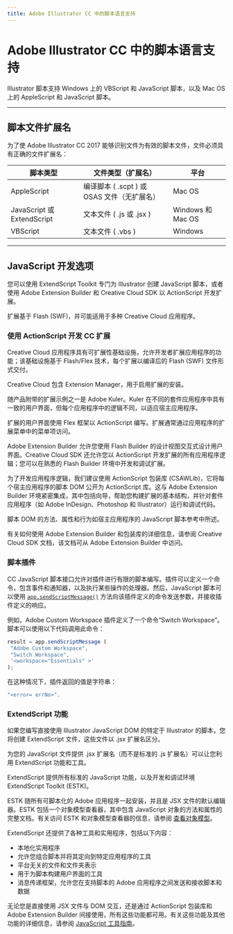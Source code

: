 ```yaml
---
title: Adobe Illustrator CC 中的脚本语言支持
---
```

# Adobe Illustrator CC 中的脚本语言支持

Illustrator 脚本支持 Windows 上的 VBScript 和 JavaScript 脚本，以及 Mac OS 上的 AppleScript 和 JavaScript 脚本。

---

## 脚本文件扩展名

为了使 Adobe Illustrator CC 2017 能够识别文件为有效的脚本文件，文件必须具有正确的文件扩展名：

| 脚本类型 | 文件类型（扩展名） | 平台 |
|---|---|---|
| AppleScript | 编译脚本 ( .scpt ) 或 OSAS 文件（无扩展名） | Mac OS |
| JavaScript 或 ExtendScript | 文本文件 ( .js 或 .jsx ) | Windows 和 Mac OS |
| VBScript | 文本文件 ( .vbs ) | Windows |

---

## JavaScript 开发选项

您可以使用 ExtendScript Toolkit 专门为 Illustrator 创建 JavaScript 脚本，或者使用 Adobe Extension Builder 和 Creative Cloud SDK 以 ActionScript 开发扩展。

扩展基于 Flash (SWF)，并可能适用于多种 Creative Cloud 应用程序。

### 使用 ActionScript 开发 CC 扩展

Creative Cloud 应用程序具有可扩展性基础设施，允许开发者扩展应用程序的功能；该基础设施基于 Flash/Flex 技术，每个扩展以编译后的 Flash (SWF) 文件形式交付。

Creative Cloud 包含 Extension Manager，用于启用扩展的安装。

随产品附带的扩展示例之一是 Adobe Kuler。Kuler 在不同的套件应用程序中具有一致的用户界面，但每个应用程序中的逻辑不同，以适应宿主应用程序。

扩展的用户界面使用 Flex 框架以 ActionScript 编写。扩展通常通过应用程序的扩展菜单中的菜单项访问。

Adobe Extension Builder 允许您使用 Flash Builder 的设计视图交互式设计用户界面。Creative Cloud SDK 还允许您以 ActionScript 开发扩展的所有应用程序逻辑；您可以在熟悉的 Flash Builder 环境中开发和调试扩展。

为了开发应用程序逻辑，我们建议使用 ActionScript 包装库 (CSAWLib)，它将每个宿主应用程序的脚本 DOM 公开为 ActionScript 库。这与 Adobe Extension Builder 环境紧密集成，其中包括向导，帮助您构建扩展的基本结构，并针对套件应用程序（如 Adobe InDesign、Photoshop 和 Illustrator）运行和调试代码。

脚本 DOM 的方法、属性和行为如宿主应用程序的 JavaScript 脚本参考中所述。

有关如何使用 Adobe Extension Builder 和包装库的详细信息，请参阅 Creative Cloud SDK 文档，该文档可从 Adobe Extension Builder 中访问。

### 脚本插件

CC JavaScript 脚本接口允许对插件进行有限的脚本编写。插件可以定义一个命令，包含事件和通知器，以及执行某些操作的处理器。然后，JavaScript 脚本可以使用 [`app.sendScriptMessage()`](../../jsobjref/Application#applicationsendscriptmessage) 方法向该插件定义的命令发送参数，并接收插件定义的响应。

例如，Adobe Custom Workspace 插件定义了一个命令“Switch Workspace”。脚本可以使用以下代码调用此命令：

```javascript
result = app.sendScriptMessage (
 "Adobe Custom Workspace",
 "Switch Workspace",
 '<workspace="Essentials" >'
);
```

在这种情况下，插件返回的值是字符串：

```javascript
"<error= errNo>".
```

### ExtendScript 功能

如果您编写直接使用 Illustrator JavaScript DOM 的特定于 Illustrator 的脚本，您将创建 ExtendScript 文件，这些文件以 .jsx 扩展名区分。

为您的 JavaScript 文件提供 .jsx 扩展名（而不是标准的 .js 扩展名）可以让您利用 ExtendScript 功能和工具。

ExtendScript 提供所有标准的 JavaScript 功能，以及开发和调试环境 ExtendScript Toolkit (ESTK)。

ESTK 随所有可脚本化的 Adobe 应用程序一起安装，并且是 JSX 文件的默认编辑器。ESTK 包括一个对象模型查看器，其中包含 JavaScript 对象的方法和属性的完整文档。有关访问 ESTK 和对象模型查看器的信息，请参阅 [查看对象模型](../viewingTheObjectModel)。

ExtendScript 还提供了各种工具和实用程序，包括以下内容：

- 本地化实用程序
- 允许您组合脚本并将其定向到特定应用程序的工具
- 平台无关的文件和文件夹表示
- 用于为脚本构建用户界面的工具
- 消息传递框架，允许您在支持脚本的 Adobe 应用程序之间发送和接收脚本和数据

无论您是直接使用 JSX 文件与 DOM 交互，还是通过 ActionScript 包装库和 Adobe Extension Builder 间接使用，所有这些功能都可用。有关这些功能及其他功能的详细信息，请参阅 [JavaScript 工具指南](https://extendscript.docsforadobe.dev/)。
